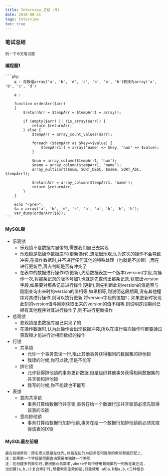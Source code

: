 ```yaml
---
title: Interview_总结 (9)
date: 2018-08-31
tags: Interview
toc: true
---
```


### 笔试总结
    列一下今天笔试题
    
<!-- more -->

#### 编程题1
    ```php
        q : 将数组array('a', 'b', 'd', 'c', 'a', 'a', 'b')转换为array('a', 'b', 'c', 'd')

        a : 

        function orderArr($arr)
        {
            $returnArr = $tempArr = $tempArr1 = array();

            if (empty($arr) || !is_array($arr)) {
                return $returnArr;
            } else {
                $tempArr = array_count_values($arr);
                
                foreach ($tempArr as $key=>$value) {
                    $tempArr1[] = array('name' => $key, 'num' => $value);
                }

                $num = array_column($tempArr1, 'num');
                $name = array_column($tempArr1, 'name');
                array_multisort($num, SORT_DESC, $name, SORT_ASC, $tempArr1);
                
                $returnArr = array_column($tempArr1, 'name');
                return $returnArr;
            }
        }

        echo "<pre>";
        $a = array('a', 'b', 'd', 'c', 'a', 'a', 'b', 'b', 'b');
        var_dump(orderArr($a));
    ```

#### MySQL锁
- 乐观锁
    * 乐观锁不是数据库自带的,需要我们自己去实现
    * 乐观锁是指操作数据库时(更新操作),想法很乐观,认为这次的操作不会导致冲突,在操作数据时,并不进行任何其他的特殊处理（也就是不加锁）,而在进行更新后,再去判断是否有冲突了
    * 在表中的数据进行操作时(更新),先给数据表加一个版本(version)字段,每操作一次,将那条记录的版本号加1.也就是先查询出那条记录,获取出version字段,如果要对那条记录进行操作(更新),则先判断此刻version的值是否与刚刚查询出来时的version的值相等,如果相等,则说明这段期间,没有其他程序对其进行操作,则可以执行更新,将version字段的值加1；如果更新时发现此刻的version值与刚刚获取出来的version的值不相等,则说明这段期间已经有其他程序对其进行操作了,则不进行更新操作
- 悲观锁
    * 悲观锁是由数据库自己实现了的
    * 在操作数据时,认为此操作会出现数据冲突,所以在进行每次操作时都要通过获取锁才能进行对相同数据的操作
- 行锁
    * 共享锁
        * 允许一个事务去读一行,阻止其他事务获得相同的数据集的排他锁
        * 我读的时候,你可以读,但是不能写
    * 排它锁
        * 允许获得排他锁的事务更新数据,但是组织其他事务获得相同数据集的共享锁和排他锁
        * 我写的时候,你不能读也不能写.
- 表锁
    * 意向共享锁
        * 事务打算给数据行共享锁,事务在给一个数据行加共享锁前必须先取得该表的IS锁
    * 意向排他锁
        * 事务打算给数据行加排他锁,事务在给一个数据行加排他锁前必须先取得该表的IX锁

#### MySQL最左前缀
    最左前缀原则：顾名思义是最左优先,以最左边的为起点任何连续的索引都能匹配上,
    注：如果第一个字段是范围查询需要单独建一个索引
    注：在创建多列索引时,要根据业务需求,where子句中使用最频繁的一列放在最左边.
    当创建(a,b,c)复合索引时,想要索引生效的话,只能使用 a和a,b和a,b,c三种组合


